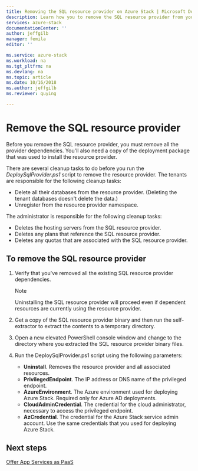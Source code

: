 ```yaml
---
title: Removing the SQL resource provider on Azure Stack | Microsoft Docs
description: Learn how you to remove the SQL resource provider from your Azure Stack deployment.
services: azure-stack
documentationCenter: ''
author: jeffgilb
manager: femila
editor: ''

ms.service: azure-stack
ms.workload: na
ms.tgt_pltfrm: na
ms.devlang: na
ms.topic: article
ms.date: 10/16/2018
ms.author: jeffgilb
ms.reviewer: quying

---
```


# Remove the SQL resource provider

Before you remove the SQL resource provider, you must remove all the provider dependencies. You'll also need a copy of the deployment package that was used to install the resource provider.

There are several cleanup tasks to do before you run the _DeploySqlProvider.ps1_ script to remove the resource provider.
The tenants are responsible for the following cleanup tasks:

* Delete all their databases from the resource provider. (Deleting the tenant databases doesn't delete the data.)
* Unregister from the resource provider namespace.

The administrator is responsible for the following cleanup tasks:

* Deletes the hosting servers from the SQL resource provider.
* Deletes any plans that reference the SQL resource provider.
* Deletes any quotas that are associated with the SQL resource provider.

## To remove the SQL resource provider

1. Verify that you've removed all the existing SQL resource provider dependencies.

   > [!NOTE]
   > Uninstalling the SQL resource provider will proceed even if dependent resources are currently using the resource provider.
  
2. Get a copy of the SQL resource provider binary and then run the self-extractor to extract the contents to a temporary directory.

3. Open a new elevated PowerShell console window and change to the directory where you extracted the SQL resource provider binary files.

4. Run the DeploySqlProvider.ps1 script using the following parameters:

    * **Uninstall**. Removes the resource provider and all associated resources.
    * **PrivilegedEndpoint**. The IP address or DNS name of the privileged endpoint.
    * **AzureEnvironment**. The Azure environment used for deploying Azure Stack. Required only for Azure AD deployments.
    * **CloudAdminCredential**. The credential for the cloud administrator, necessary to access the privileged endpoint.
    * **AzCredential**. The credential for the Azure Stack service admin account. Use the same credentials that you used for deploying Azure Stack.

## Next steps

[Offer App Services as PaaS](azure-stack-app-service-overview.md)
